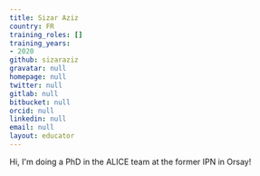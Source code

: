 ```yaml
---
title: Sizar Aziz
country: FR
training_roles: []
training_years:
- 2020
github: sizaraziz
gravatar: null
homepage: null
twitter: null
gitlab: null
bitbucket: null
orcid: null
linkedin: null
email: null
layout: educator
---
```

Hi, I'm doing a PhD in the ALICE team at the former IPN in Orsay!